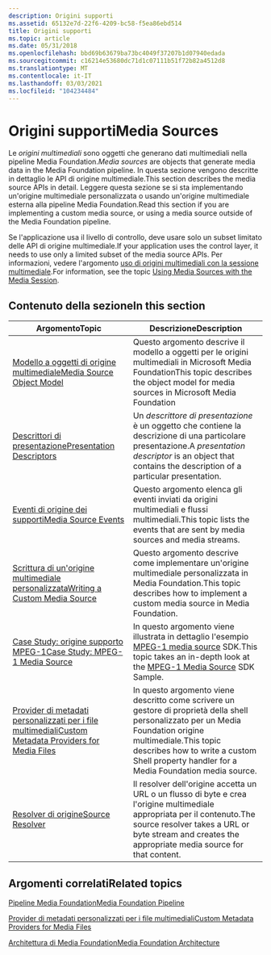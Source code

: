 ```yaml
---
description: Origini supporti
ms.assetid: 65132e7d-22f6-4209-bc58-f5ea86ebd514
title: Origini supporti
ms.topic: article
ms.date: 05/31/2018
ms.openlocfilehash: bbd69b63679ba73bc4049f37207b1d07940edada
ms.sourcegitcommit: c16214e53680dc71d1c07111b51f72b82a4512d8
ms.translationtype: MT
ms.contentlocale: it-IT
ms.lasthandoff: 03/03/2021
ms.locfileid: "104234484"
---
```

# <a name="media-sources"></a><span data-ttu-id="cc623-103">Origini supporti</span><span class="sxs-lookup"><span data-stu-id="cc623-103">Media Sources</span></span>

<span data-ttu-id="cc623-104">Le *origini multimediali* sono oggetti che generano dati multimediali nella pipeline Media Foundation.</span><span class="sxs-lookup"><span data-stu-id="cc623-104">*Media sources* are objects that generate media data in the Media Foundation pipeline.</span></span> <span data-ttu-id="cc623-105">In questa sezione vengono descritte in dettaglio le API di origine multimediale.</span><span class="sxs-lookup"><span data-stu-id="cc623-105">This section describes the media source APIs in detail.</span></span> <span data-ttu-id="cc623-106">Leggere questa sezione se si sta implementando un'origine multimediale personalizzata o usando un'origine multimediale esterna alla pipeline Media Foundation.</span><span class="sxs-lookup"><span data-stu-id="cc623-106">Read this section if you are implementing a custom media source, or using a media source outside of the Media Foundation pipeline.</span></span>

<span data-ttu-id="cc623-107">Se l'applicazione usa il livello di controllo, deve usare solo un subset limitato delle API di origine multimediale.</span><span class="sxs-lookup"><span data-stu-id="cc623-107">If your application uses the control layer, it needs to use only a limited subset of the media source APIs.</span></span> <span data-ttu-id="cc623-108">Per informazioni, vedere l'argomento [uso di origini multimediali con la sessione multimediale](using-media-sources-with-the-media-session.md).</span><span class="sxs-lookup"><span data-stu-id="cc623-108">For information, see the topic [Using Media Sources with the Media Session](using-media-sources-with-the-media-session.md).</span></span>

## <a name="in-this-section"></a><span data-ttu-id="cc623-109">Contenuto della sezione</span><span class="sxs-lookup"><span data-stu-id="cc623-109">In this section</span></span>



| <span data-ttu-id="cc623-110">Argomento</span><span class="sxs-lookup"><span data-stu-id="cc623-110">Topic</span></span>                                                                                                 | <span data-ttu-id="cc623-111">Descrizione</span><span class="sxs-lookup"><span data-stu-id="cc623-111">Description</span></span>                                                                                                          |
|-------------------------------------------------------------------------------------------------------|----------------------------------------------------------------------------------------------------------------------|
| [<span data-ttu-id="cc623-112">Modello a oggetti di origine multimediale</span><span class="sxs-lookup"><span data-stu-id="cc623-112">Media Source Object Model</span></span>](media-source-object-model.md)<br/>                                 | <span data-ttu-id="cc623-113">Questo argomento descrive il modello a oggetti per le origini multimediali in Microsoft Media Foundation</span><span class="sxs-lookup"><span data-stu-id="cc623-113">This topic describes the object model for media sources in Microsoft Media Foundation</span></span><br/>                     |
| [<span data-ttu-id="cc623-114">Descrittori di presentazione</span><span class="sxs-lookup"><span data-stu-id="cc623-114">Presentation Descriptors</span></span>](presentation-descriptors.md)<br/>                                   | <span data-ttu-id="cc623-115">Un *descrittore di presentazione* è un oggetto che contiene la descrizione di una particolare presentazione.</span><span class="sxs-lookup"><span data-stu-id="cc623-115">A *presentation descriptor* is an object that contains the description of a particular presentation.</span></span><br/>      |
| [<span data-ttu-id="cc623-116">Eventi di origine dei supporti</span><span class="sxs-lookup"><span data-stu-id="cc623-116">Media Source Events</span></span>](media-source-events.md)<br/>                                             | <span data-ttu-id="cc623-117">Questo argomento elenca gli eventi inviati da origini multimediali e flussi multimediali.</span><span class="sxs-lookup"><span data-stu-id="cc623-117">This topic lists the events that are sent by media sources and media streams.</span></span><br/>                             |
| [<span data-ttu-id="cc623-118">Scrittura di un'origine multimediale personalizzata</span><span class="sxs-lookup"><span data-stu-id="cc623-118">Writing a Custom Media Source</span></span>](writing-a-custom-media-source.md)<br/>                         | <span data-ttu-id="cc623-119">Questo argomento descrive come implementare un'origine multimediale personalizzata in Media Foundation.</span><span class="sxs-lookup"><span data-stu-id="cc623-119">This topic describes how to implement a custom media source in Media Foundation.</span></span><br/>                          |
| [<span data-ttu-id="cc623-120">Case Study: origine supporto MPEG-1</span><span class="sxs-lookup"><span data-stu-id="cc623-120">Case Study: MPEG-1 Media Source</span></span>](tutorial--writing-a-custom-media-source.md)<br/>             | <span data-ttu-id="cc623-121">In questo argomento viene illustrata in dettaglio l'esempio [MPEG-1 media source](mpeg1source-sample.md) SDK.</span><span class="sxs-lookup"><span data-stu-id="cc623-121">This topic takes an in-depth look at the [MPEG-1 Media Source](mpeg1source-sample.md) SDK Sample.</span></span><br/>        |
| [<span data-ttu-id="cc623-122">Provider di metadati personalizzati per i file multimediali</span><span class="sxs-lookup"><span data-stu-id="cc623-122">Custom Metadata Providers for Media Files</span></span>](custom-metadata-providers-for-media-files.md)<br/> | <span data-ttu-id="cc623-123">In questo argomento viene descritto come scrivere un gestore di proprietà della shell personalizzato per un Media Foundation origine multimediale.</span><span class="sxs-lookup"><span data-stu-id="cc623-123">This topic describes how to write a custom Shell property handler for a Media Foundation media source.</span></span><br/>    |
| [<span data-ttu-id="cc623-124">Resolver di origine</span><span class="sxs-lookup"><span data-stu-id="cc623-124">Source Resolver</span></span>](source-resolver.md)<br/>                                                     | <span data-ttu-id="cc623-125">Il resolver dell'origine accetta un URL o un flusso di byte e crea l'origine multimediale appropriata per il contenuto.</span><span class="sxs-lookup"><span data-stu-id="cc623-125">The source resolver takes a URL or byte stream and creates the appropriate media source for that content.</span></span><br/> |



 

## <a name="related-topics"></a><span data-ttu-id="cc623-126">Argomenti correlati</span><span class="sxs-lookup"><span data-stu-id="cc623-126">Related topics</span></span>

<dl> <dt>

[<span data-ttu-id="cc623-127">Pipeline Media Foundation</span><span class="sxs-lookup"><span data-stu-id="cc623-127">Media Foundation Pipeline</span></span>](media-foundation-pipeline.md)
</dt> <dt>

[<span data-ttu-id="cc623-128">Provider di metadati personalizzati per i file multimediali</span><span class="sxs-lookup"><span data-stu-id="cc623-128">Custom Metadata Providers for Media Files</span></span>](custom-metadata-providers-for-media-files.md)
</dt> <dt>

[<span data-ttu-id="cc623-129">Architettura di Media Foundation</span><span class="sxs-lookup"><span data-stu-id="cc623-129">Media Foundation Architecture</span></span>](media-foundation-architecture.md)
</dt> </dl>

 

 




